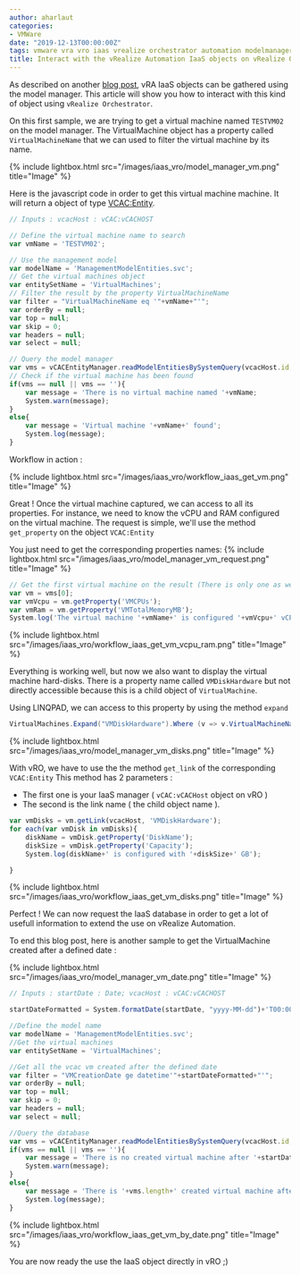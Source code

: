```yaml
---
author: aharlaut
categories:
- VMWare
date: "2019-12-13T00:00:00Z"
tags: vmware vra vro iaas vrealize orchestrator automation modelmanager javascript
title: Interact with the vRealize Automation IaaS objects on vRealize Orchestrator
---
```


As described on another [blog post](/cards/vra-linqpad-explore-iaas-objects/), vRA IaaS objects can be gathered using the model manager.
This article will show you how to interact with this kind of object using ``vRealize Orchestrator``.

On this first sample, we are trying to get a virtual machine named ``TESTVM02`` on the model manager.
The VirtualMachine object has a property called ``VirtualMachineName`` that we can used to filter the virtual machine by its name.

{% include lightbox.html src="/images/iaas_vro/model_manager_vm.png" title="Image" %}

Here is the javascript code in order to get this virtual machine machine.
It will return a object of type [VCAC:Entity](http://www.vroapi.com/Class/vCAC/7.2.0/VCACEntity).

```javascript
// Inputs : vcacHost : vCAC:vCACHOST

// Define the virtual machine name to search
var vmName = 'TESTVM02';

// Use the management model
var modelName = 'ManagementModelEntities.svc';
// Get the virtual machines object
var entitySetName = 'VirtualMachines';
// Filter the result by the property VirtualMachineName
var filter = "VirtualMachineName eq '"+vmName+"'";
var orderBy = null;
var top = null;
var skip = 0;
var headers = null;
var select = null;

// Query the model manager
var vms = vCACEntityManager.readModelEntitiesBySystemQuery(vcacHost.id, modelName, entitySetName, filter, orderBy, select, top, skip, headers);
// Check if the virtual machine has been found
if(vms == null || vms == ''){
	var message = 'There is no virtual machine named '+vmName;
	System.warn(message);
}
else{
	var message = 'Virtual machine '+vmName+' found';
	System.log(message);
}
```
Workflow in action : 

{% include lightbox.html src="/images/iaas_vro/workflow_iaas_get_vm.png" title="Image" %}

Great ! Once the virtual machine captured, we can access to all its properties.
For instance, we need to know the vCPU and RAM configured on the virtual machine.
The request is simple, we'll use the method ``get_property`` on the object  ``VCAC:Entity``

You just need to get the corresponding properties names:
{% include lightbox.html src="/images/iaas_vro/model_manager_vm_request.png" title="Image" %}



```javascript
// Get the first virtual machine on the result (There is only one as we used the filter)
var vm = vms[0];
var vmVcpu = vm.getProperty('VMCPUs');
var vmRam = vm.getProperty('VMTotalMemoryMB');
System.log('The virtual machine '+vmName+' is configured '+vmVcpu+' vCPU and '+vmRam+' RAM');
```

{% include lightbox.html src="/images/iaas_vro/workflow_iaas_get_vm_vcpu_ram.png" title="Image" %}

Everything is working well, but now we also want to display the virtual machine hard-disks.
There is a property name called ``VMDiskHardware`` but not directly accessible because this is a child object of ``VirtualMachine``.

Using LINQPAD, we can access to this property by using the method ``expand``

```c#
VirtualMachines.Expand("VMDiskHardware").Where (v => v.VirtualMachineName == "TESTVM02")
```

{% include lightbox.html src="/images/iaas_vro/model_manager_vm_disks.png" title="Image" %}

With vRO, we have to use the the method ``get_link`` of the corresponding ``VCAC:Entity``
This method has 2 parameters :

* The first one is your IaaS manager ( ``vCAC:vCACHost`` object on vRO )
* The second is the link name ( the child object name ).

```javascript
var vmDisks = vm.getLink(vcacHost, 'VMDiskHardware');
for each(var vmDisk in vmDisks){
	diskName = vmDisk.getProperty('DiskName');
	diskSize = vmDisk.getProperty('Capacity');
	System.log(diskName+' is configured with '+diskSize+' GB');

}
```

{% include lightbox.html src="/images/iaas_vro/workflow_iaas_get_vm_disks.png" title="Image" %}

Perfect ! We can now request the IaaS database in order to get a lot of usefull information to extend the use on vRealize Automation.

To end this blog post, here is another sample to get the VirtualMachine created after a defined date :

{% include lightbox.html src="/images/iaas_vro/model_manager_vm_date.png" title="Image" %}

```javascript
// Inputs : startDate : Date; vcacHost : vCAC:vCACHOST

startDateFormatted = System.formatDate(startDate, "yyyy-MM-dd")+'T00:00:00';

//Define the model name
var modelName = 'ManagementModelEntities.svc';
//Get the virtual machines
var entitySetName = 'VirtualMachines';

//Get all the vcac vm created after the defined date
var filter = "VMCreationDate ge datetime'"+startDateFormatted+"'";
var orderBy = null;
var top = null;
var skip = 0;
var headers = null;
var select = null;

//Query the database
var vms = vCACEntityManager.readModelEntitiesBySystemQuery(vcacHost.id, modelName, entitySetName, filter, orderBy, select, top, skip, headers);
if(vms == null || vms == ''){
	var message = 'There is no created virtual machine after '+startDateFormatted;
	System.warn(message);
}
else{
	var message = 'There is '+vms.length+' created virtual machine after '+startDateFormatted
	System.log(message);
}
```
{% include lightbox.html src="/images/iaas_vro/workflow_iaas_get_vm_by_date.png" title="Image" %}

You are now ready the use the IaaS object directly in vRO ;)
